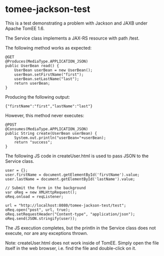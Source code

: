 tomee-jackson-test
==================

This is a test demonstrating a problem with Jackson and JAXB under Apache TomEE 1.6.

The Service class implements a JAX-RS resource with path /test.

The following method works as expected:

    @GET
    @Produces(MediaType.APPLICATION_JSON)
    public UserBean read() {
        UserBean userBean = new UserBean();
        userBean.setFirstName("first");
        userBean.setLastName("last");
        return userBean;
    }

Producing the following output:

    {"firstName":"first","lastName":"last"}

However, this method never executes:

    @POST
    @Consumes(MediaType.APPLICATION_JSON)
    public String create(UserBean userBean) {
    	System.out.println("userBean="+userBean);
        return "success";
    }

The following JS code in createUser.html is used to pass JSON to the Service class.

    user = {};
    user.firstName = document.getElementById('firstName').value;
    user.lastName = document.getElementById('lastName').value;
            
    // Submit the form in the background
    var oReq = new XMLHttpRequest();
    oReq.onload = reqListener;

    url = "http://localhost:8080/tomee-jackson-test/test";
    oReq.open("post", url, true);
    oReq.setRequestHeader("Content-type", "application/json");
    oReq.send(JSON.stringify(user));
		
The JS execution completes, but the println in the Service class does not execute, nor are any exceptions thrown.

Note: createUser.html does not work inside of TomEE.  Simply open the file itself in the web browser, i.e. find the file and double-click on it.
